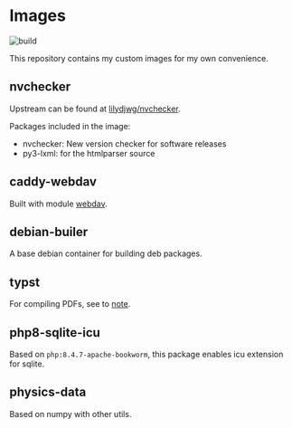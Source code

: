 # Images

![build](https://github.com/adamanteye/images/actions/workflows/build.yml/badge.svg)

This repository contains my custom images for my own convenience.

## nvchecker

Upstream can be found at [lilydjwg/nvchecker](https://github.com/lilydjwg/nvchecker).

Packages included in the image:

- nvchecker: New version checker for software releases
- py3-lxml: for the htmlparser source

## caddy-webdav

Built with module [webdav](https://caddyserver.com/docs/modules/http.handlers.webdav).

## debian-builer

A base debian container for building deb packages.

## typst

For compiling PDFs, see to [note](https://github.com/adamanteye/note).

## php8-sqlite-icu

Based on `php:8.4.7-apache-bookworm`, this package enables icu extension for sqlite.

## physics-data

Based on numpy with other utils.
